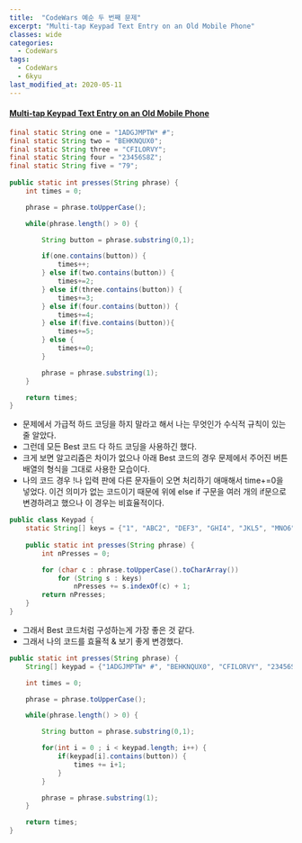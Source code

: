 ```yaml
---
title:  "CodeWars 예순 두 번째 문제"
excerpt: "Multi-tap Keypad Text Entry on an Old Mobile Phone"
classes: wide
categories:
  - CodeWars
tags:
  - CodeWars
  - 6kyu
last_modified_at: 2020-05-11
---
```


#### [Multi-tap Keypad Text Entry on an Old Mobile Phone](https://www.codewars.com/kata/54a2e93b22d236498400134b)

```java
final static String one = "1ADGJMPTW* #";
final static String two = "BEHKNQUX0";
final static String three = "CFILORVY";
final static String four = "23456S8Z";
final static String five = "79";
	
public static int presses(String phrase) {
    int times = 0;

    phrase = phrase.toUpperCase();

    while(phrase.length() > 0) {

        String button = phrase.substring(0,1);

        if(one.contains(button)) {
            times++;
        } else if(two.contains(button)) {
            times+=2;
        } else if(three.contains(button)) {
            times+=3;
        } else if(four.contains(button)) {
            times+=4;
        } else if(five.contains(button)){
            times+=5;
        } else {
            times+=0;
        }

        phrase = phrase.substring(1);
    }

    return times;
}
```

* 문제에서 가급적 하드 코딩을 하지 말라고 해서 나는 무엇인가 수식적 규칙이 있는 줄 알았다.
* 그런데 모든 Best 코드 다 하드 코딩을 사용하긴 했다.
* 크게 보면 알고리즘은 차이가 없으나 아래 Best 코드의 경우 문제에서 주어진 버튼 배열의 형식을 그대로 사용한 모습이다.
* 나의 코드 경우 !나 입력 판에 다른 문자들이 오면 처리하기 애매해서 time+=0을 넣었다. 이건 의미가 없는 코드이기 때문에 위에 else if 구문을 여러 개의 if문으로 변경하려고 했으나 이 경우는 비효율적이다.

```java
public class Keypad {
  	static String[] keys = {"1", "ABC2", "DEF3", "GHI4", "JKL5", "MNO6", "PQRS7", "TUV8", "WXYZ9", "*", " 0", "#"};
  
    public static int presses(String phrase) {
        int nPresses = 0;

        for (char c : phrase.toUpperCase().toCharArray())
            for (String s : keys)
                nPresses += s.indexOf(c) + 1;
        return nPresses;
    }
}
```

* 그래서 Best 코드처럼 구성하는게 가장 좋은 것 같다.
* 그래서 나의 코드를 효율적 & 보기 좋게 변경했다.

```java
public static int presses(String phrase) {
    String[] keypad = {"1ADGJMPTW* #", "BEHKNQUX0", "CFILORVY", "23456S8Z", "79"};

    int times = 0;

    phrase = phrase.toUpperCase();

    while(phrase.length() > 0) {

        String button = phrase.substring(0,1);

        for(int i = 0 ; i < keypad.length; i++) {
            if(keypad[i].contains(button)) {
                times += i+1;
            }
        }

        phrase = phrase.substring(1);
    }

    return times;
}
```

